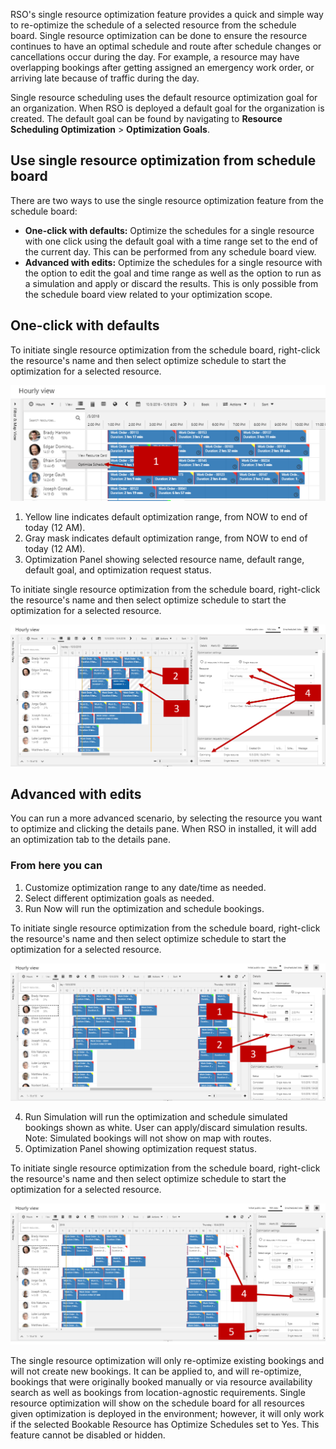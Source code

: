 RSO's single resource optimization feature provides a quick and simple way to re-optimize the schedule of a selected resource from the schedule board. Single resource optimization can be done to ensure the resource continues to have an optimal schedule and route after schedule changes or cancellations occur during the day. For example, a resource may have overlapping bookings after getting assigned an emergency work order, or arriving late because of traffic during the day.

Single resource scheduling uses the default resource optimization goal for an organization. When RSO is deployed a default goal for the organization is created. The default goal can be found by navigating to **Resource Scheduling Optimization** > **Optimization Goals**.

## Use single resource optimization from schedule board

There are two ways to use the single resource optimization feature from the schedule board:

-   **One-click with defaults:** Optimize the schedules for a single resource with one click using the default goal with a time range set to the end of the current day. This can be performed from any schedule board view.
-   **Advanced with edits:** Optimize the schedules for a single resource with the option to edit the goal and time range as well as the option to run as a simulation and apply or discard the results. This is only possible from the schedule board view related to your  optimization scope.

## One-click with defaults

To initiate single resource optimization from the schedule board,
right-click the resource\'s name and then select optimize schedule to
start the optimization for a selected resource.


![Optimized Schedule](../media/rso-unit-6-1.png)

1. Yellow line indicates default optimization range, from NOW to end of today (12 AM).
2. Gray mask indicates default optimization range, from NOW to end of today (12 AM).
3. Optimization Panel showing selected resource name, default range, default goal, and optimization request status.

To initiate single resource optimization from the schedule board, right-click the resource\'s name and then select optimize schedule to start the optimization for a selected resource.

![Optimization Settings](../media/rso-unit-6-2.png)

## Advanced with edits

You can run a more advanced scenario, by selecting the resource you want
to optimize and clicking the details pane. When RSO in installed, it
will add an optimization tab to the details pane.

### From here you can

1.  Customize optimization range to any date/time as needed.
2.  Select different optimization goals as needed.
3.  Run Now will run the optimization and schedule bookings.

To initiate single resource optimization from the schedule board, right-click the resource\'s name and then select optimize schedule to start the optimization for a selected resource.

![Date and Run Fields](../media/rso-unit-6-3.png)

4.  Run Simulation will run the optimization and schedule simulated bookings shown as white. User can apply/discard simulation results. Note: Simulated bookings will not show on map with routes.
5.  Optimization Panel showing optimization request status.

To initiate single resource optimization from the schedule board, right-click the resource\'s name and then select optimize schedule to start the optimization for a selected resource.

![Hourly View](../media/rso-unit-6-4.png)

The single resource optimization will only re-optimize existing bookings and will not create new bookings. It can be applied to, and will re-optimize, bookings that were originally booked manually or via resource availability search as well as bookings from location-agnostic requirements. Single resource optimization will show on the schedule board for all resources given optimization is deployed in the environment; however, it will only work if the selected Bookable Resource has Optimize Schedules set to Yes. This feature cannot be disabled or hidden.
